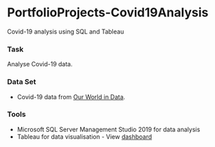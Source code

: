 # PortfolioProjects-Covid19Analysis
Covid-19 analysis using SQL and Tableau

### Task
Analyse Covid-19 data.

### Data Set
- Covid-19 data from [Our World in Data](https://ourworldindata.org/covid-deaths).


### Tools
- Microsoft SQL Server Management Studio 2019 for data analysis 
- Tableau for data visualisation - View [dashboard](https://)

